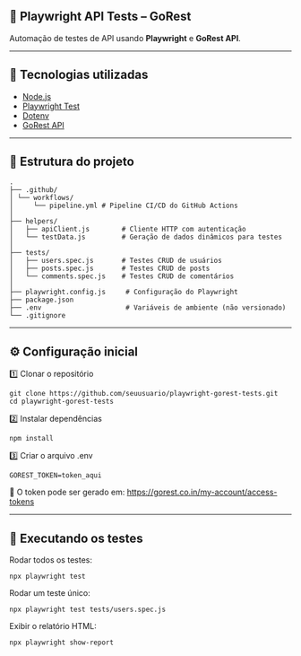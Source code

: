 ## 🧪 Playwright API Tests – GoRest

Automação de testes de API usando **Playwright** e **GoRest API**.  

---

## 🚀 Tecnologias utilizadas
- [Node.js](https://nodejs.org/)
- [Playwright Test](https://playwright.dev/docs/test-api-testing)
- [Dotenv](https://www.npmjs.com/package/dotenv)
- [GoRest API](https://gorest.co.in/)

---

## 📂 Estrutura do projeto

```
.
├── .github/
│ └── workflows/
│     └── pipeline.yml # Pipeline CI/CD do GitHub Actions
│
├── helpers/
│   ├── apiClient.js        # Cliente HTTP com autenticação
│   └── testData.js         # Geração de dados dinâmicos para testes
│
├── tests/
│   ├── users.spec.js       # Testes CRUD de usuários
│   ├── posts.spec.js       # Testes CRUD de posts
│   └── comments.spec.js    # Testes CRUD de comentários
│
├── playwright.config.js     # Configuração do Playwright
├── package.json
├── .env                     # Variáveis de ambiente (não versionado)
└── .gitignore
```
---

## ⚙️ Configuração inicial

1️⃣ Clonar o repositório
```
git clone https://github.com/seuusuario/playwright-gorest-tests.git
cd playwright-gorest-tests
```
2️⃣ Instalar dependências
```
npm install
```
3️⃣ Criar o arquivo .env
```
GOREST_TOKEN=token_aqui
```
🔐 O token pode ser gerado em:
https://gorest.co.in/my-account/access-tokens

---
## 🧩 Executando os testes

Rodar todos os testes:

```
npx playwright test
```
Rodar um teste único:

```
npx playwright test tests/users.spec.js
```
Exibir o relatório HTML:

```
npx playwright show-report
```
